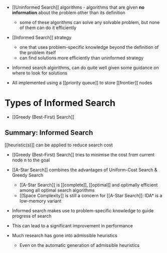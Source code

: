 - [[Uninformed Search]] algorithms - algorithms that are given **no information** about the problem other than its definition
    - some of these algorithms can solve any solvable problem, but none of them can do it efficiently

- [[Informed Search]] strategy
    - one that uses problem-specific knowledge beyond the definition of the problem itself
    - can find solutions more efficiently than uninformed strategy
- Informed search algorithms, can do quite well given some guidance on where to look for solutions
- All implemented using a [[priority queue]] to store [[frontier]] nodes

# Types of Informed Search
- [[Greedy (Best-First) Search]]

## Summary: Informed Search
[[heuristic(s)]] can be applied to reduce search cost
- [[Greedy (Best-First) Search]] tries to minimise the cost from current node n to the goal
- [[A-Star Search]] combines the advantages of Uniform-Cost Search & Greedy Search
	- [[A-Star Search]] is [[complete]], [[optimal]] and optimally efficient among all optimal search algorithms
	- [[Space Complexity]] is still a concern for [[A-Star Search]]: IDA* is a low-memory variant
    
- Informed search makes use to problem-specific knowledge to guide progress of search
    
- This can lead to a significant improvement in performance
    
- Much research has gone into admissible heuristics
    
    - Even on the automatic generation of admissible heuristics